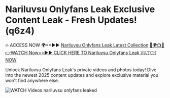 # Nariluvsu Onlyfans Leak Exclusive Content Leak - Fresh Updates! (q6z4)

🔥 ACCESS NOW 🌍==►► <a href="https://tinyurl.com/3fjeunct" rel="nofollow">Nariluvsu Onlyfans Leak Latest Collection</a></h3>
[🔴🌍📺📱👉WA𝚃CH Now==►► CLICK HERE TO Nariluvsu Onlyfans Leak 𝚆𝙰𝚃𝙲𝙷 NOW](https://tinyurl.com/3fjeunct)

Unlock Nariluvsu Onlyfans Leak's private videos and photos today! Dive into the newest 2025 content updates and explore exclusive material you won’t find anywhere else.


<a href="https://tinyurl.com/3fjeunct" rel="nofollow" data-target="animated-image.originalLink"><img src="https://camo.githubusercontent.com/8a4f000d20f83aca3bf7ec5f350d767afa0574a8a352519fd8cfa583a6f93a33/68747470733a2f2f692e696d6775722e636f6d2f644a486b345a712e676966" alt="WATCH Videos" data-canonical-src="https://i.imgur.com/dJHk4Zq.gif" style="max-width: 100%; display: inline-block;" data-target="animated-image.originalImage"></a>
nariluvsu onlyfans leaked